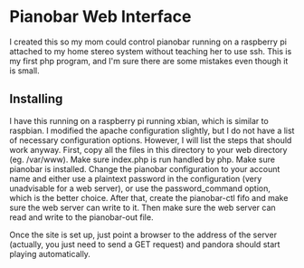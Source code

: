 # Pianobar Web Interface #

I created this so my mom could control pianobar running on a raspberry pi
attached to my home stereo system without teaching her to use ssh. This is my
first php program, and I'm sure there are some mistakes even though it is
small. 

## Installing ##
I have this running on a raspberry pi running xbian, which is similar to
raspbian. I modified the apache configuration slightly, but I do not have a
list of necessary configuration options. However, I will list the steps that
should work anyway. First, copy all the files in this directory to your web
directory (eg. /var/www). Make sure index.php is run handled by php. Make sure
pianobar is installed. Change the pianobar configuration to your account name
and either use a plaintext password in the configuration (very unadvisable for a
web server), or use the password_command option, which is the better choice.
After that, create the pianobar-ctl fifo and make sure the web server can write
to it. Then make sure the web server can read and write to the pianobar-out
file. 

Once the site is set up, just point a browser to the address of the server
(actually, you just need to send a GET request) and pandora should start
playing automatically.
